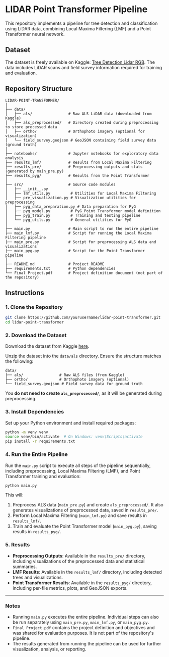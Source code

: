 
# LIDAR Point Transformer Pipeline

This repository implements a pipeline for tree detection and classification using LiDAR data, combining Local Maxima Filtering (LMF) and a Point Transformer neural network.

## Dataset

The dataset is freely available on Kaggle: [Tree Detection Lidar RGB](https://www.kaggle.com/datasets/sentinel3734/tree-detection-lidar-rgb/data). The data includes LiDAR scans and field survey information required for training and evaluation.

## Repository Structure

```plaintext
LIDAR-POINT-TRANSFORMER/
│
├── data/
│   ├── als/                # Raw ALS LiDAR data (downloaded from Kaggle)
│   ├── als_preprocessed/   # Directory created during preprocessing to store processed data
│   ├── ortho/              # Orthophoto imagery (optional for visualization)
│   └── field_survey.geojson # GeoJSON containing field survey data (ground truth)
│
├── notebooks/              # Jupyter notebooks for exploratory data analysis
├── results_lmf/            # Results from Local Maxima Filtering
├── results_pre/            # Preprocessing outputs and stats (generated by main_pre.py)
├── results_pyg/            # Results from the Point Transformer
│
├── src/                    # Source code modules
│   ├── __init__.py
│   ├── lmf_utils.py         # Utilities for Local Maxima Filtering
│   ├── pre_visualization.py # Visualization utilities for preprocessing
│   ├── pyg_data_preparation.py # Data preparation for PyG
│   ├── pyg_model.py         # PyG Point Transformer model definition
│   ├── pyg_train.py         # Training and testing pipeline
│   └── pyg_utils.py         # General utilities for PyG
│
├── main.py                 # Main script to run the entire pipeline
├── main_lmf.py             # Script for running the Local Maxima Filtering pipeline
├── main_pre.py             # Script for preprocessing ALS data and visualizations
├── main_pyg.py             # Script for the Point Transformer pipeline
│
├── README.md               # Project README
├── requirements.txt        # Python dependencies
└── Final Project.pdf       # Project definition document (not part of the repository)
```

## Instructions

### 1. Clone the Repository

```bash
git clone https://github.com/yourusername/lidar-point-transformer.git
cd lidar-point-transformer
```

### 2. Download the Dataset

Download the dataset from Kaggle [here](https://www.kaggle.com/datasets/sentinel3734/tree-detection-lidar-rgb/data).

Unzip the dataset into the `data/als` directory. Ensure the structure matches the following:

```plaintext
data/
├── als/                # Raw ALS files (from Kaggle)
├── ortho/              # Orthophoto imagery (optional)
└── field_survey.geojson # Field survey data for ground truth
```

You **do not need to create `als_preprocessed/`**, as it will be generated during preprocessing.

### 3. Install Dependencies

Set up your Python environment and install required packages:

```bash
python -m venv venv
source venv/bin/activate  # On Windows: venv\Scripts\activate
pip install -r requirements.txt
```

### 4. Run the Entire Pipeline

Run the `main.py` script to execute all steps of the pipeline sequentially, including preprocessing, Local Maxima Filtering (LMF), and Point Transformer training and evaluation:

```bash
python main.py
```

This will:

1. Preprocess ALS data (`main_pre.py`) and create `als_preprocessed/`. It also generates visualizations of preprocessed data, saved in `results_pre/`.
2. Perform Local Maxima Filtering (`main_lmf.py`) and save results in `results_lmf/`.
3. Train and evaluate the Point Transformer model (`main_pyg.py`), saving results in `results_pyg/`.

### 5. Results

- **Preprocessing Outputs**: Available in the `results_pre/` directory, including visualizations of the preprocessed data and statistical summaries.
- **LMF Results**: Available in the `results_lmf/` directory, including detected trees and visualizations.
- **Point Transformer Results**: Available in the `results_pyg/` directory, including per-file metrics, plots, and GeoJSON exports.

---

### Notes

- Running `main.py` executes the entire pipeline. Individual steps can also be run separately using `main_pre.py`, `main_lmf.py`, or `main_pyg.py`.
- `Final Project.pdf` contains the project definition and objectives and was shared for evaluation purposes. It is not part of the repository's pipeline.
- The results generated from running the pipeline can be used for further visualization, analysis, or reporting.
